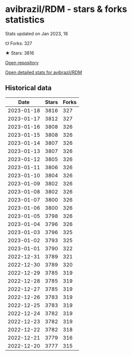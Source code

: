# avibrazil/RDM - stars & forks statistics

Stats updated on Jan 2023, 18

☋ Forks: 327

★ Stars: 3816

[Open repository](https://github.com/avibrazil/RDM)

[Open detailed stats for avibrazil/RDM](https://reviewgithub.com/rep/avibrazil/RDM)

## Historical data
| Date | Stars | Forks |
|------|-------|-------|
| 2023-01-18 | 3816 | 327 | 
| 2023-01-17 | 3812 | 327 | 
| 2023-01-16 | 3808 | 326 | 
| 2023-01-15 | 3808 | 326 | 
| 2023-01-14 | 3807 | 326 | 
| 2023-01-13 | 3807 | 326 | 
| 2023-01-12 | 3805 | 326 | 
| 2023-01-11 | 3806 | 326 | 
| 2023-01-10 | 3804 | 326 | 
| 2023-01-09 | 3802 | 326 | 
| 2023-01-08 | 3802 | 326 | 
| 2023-01-07 | 3800 | 326 | 
| 2023-01-06 | 3800 | 326 | 
| 2023-01-05 | 3798 | 326 | 
| 2023-01-04 | 3796 | 326 | 
| 2023-01-03 | 3796 | 325 | 
| 2023-01-02 | 3793 | 325 | 
| 2023-01-01 | 3790 | 322 | 
| 2022-12-31 | 3789 | 321 | 
| 2022-12-30 | 3789 | 320 | 
| 2022-12-29 | 3785 | 319 | 
| 2022-12-28 | 3785 | 319 | 
| 2022-12-27 | 3785 | 319 | 
| 2022-12-26 | 3783 | 319 | 
| 2022-12-25 | 3783 | 319 | 
| 2022-12-24 | 3782 | 319 | 
| 2022-12-23 | 3782 | 319 | 
| 2022-12-22 | 3782 | 318 | 
| 2022-12-21 | 3779 | 316 | 
| 2022-12-20 | 3777 | 315 | 

